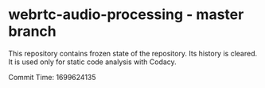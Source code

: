 # webrtc-audio-processing - master branch

This repository contains frozen state of the repository.
Its history is cleared. It is used only for static code
analysis with Codacy.

Commit Time: 1699624135